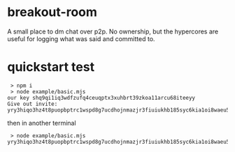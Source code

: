 breakout-room
=============

A small place to dm chat over p2p. No ownership, but the hypercores are useful for 
logging what was said and committed to.

quickstart test
===============
```
 > npm i
 > node example/basic.mjs
our key shq9qi1iq3wdfzufq4ceuqptx3xuhbrt39zkoa11arcu68iteeyy
Give out invite: yry3hiqo3hz4t8puopbptrc1wspd8g7ucdhojnmazjr3fiuiukhb185syc6kia1oi8waeu5xdpa4pd7ora9rno7iffqryrua5jm5iqxokc
```

then in another terminal
```
 > node example/basic.mjs yry3hiqo3hz4t8puopbptrc1wspd8g7ucdhojnmazjr3fiuiukhb185syc6kia1oi8waeu5xdpa4pd7ora9rno7iffqryrua5jm5iqxokc

```


